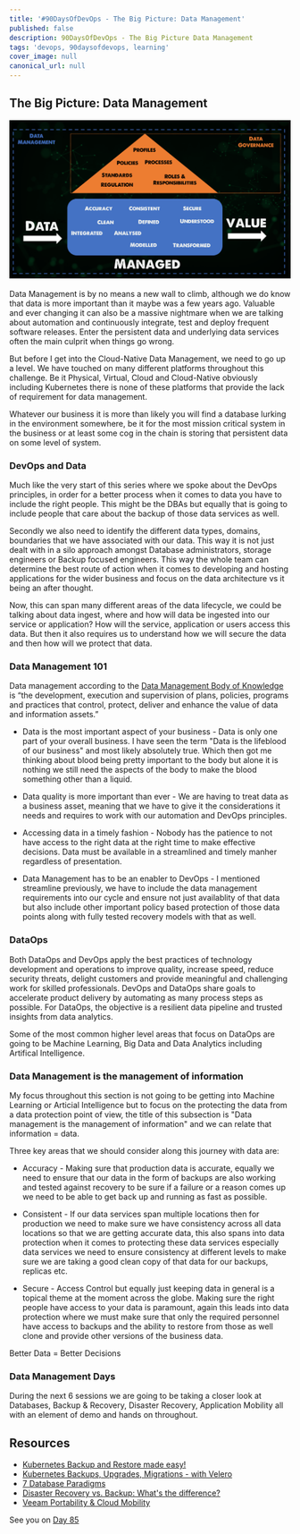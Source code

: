 ```yaml
---
title: '#90DaysOfDevOps - The Big Picture: Data Management'
published: false
description: 90DaysOfDevOps - The Big Picture Data Management
tags: 'devops, 90daysofdevops, learning'
cover_image: null
canonical_url: null
---
```

## The Big Picture: Data Management

![](Images/Day84_Data1.png)

Data Management is by no means a new wall to climb, although we do know that data is more important than it maybe was a few years ago. Valuable and ever changing it can also be a massive nightmare when we are talking about automation and continuously integrate, test and deploy frequent software releases. Enter the persistent data and underlying data services often the main culprit when things go wrong. 

But before I get into the Cloud-Native Data Management, we need to go up a level. We have touched on many different platforms throughout this challenge. Be it Physical, Virtual, Cloud and Cloud-Native obviously including Kubernetes there is none of these platforms that provide the lack of requirement for data management. 

Whatever our business it is more than likely you will find a database lurking in the environment somewhere, be it for the most mission critical system in the business or at least some cog in the chain is storing that persistent data on some level of system. 

### DevOps and Data 

Much like the very start of this series where we spoke about the DevOps principles, in order for a better process when it comes to data you have to include the right people. This might be the DBAs but equally that is going to include people that care about the backup of those data services as well. 

Secondly we also need to identify the different data types, domains, boundaries that we have associated with our data. This way it is not just dealt with in a silo approach amongst Database administrators, storage engineers or Backup focused engineers. This way the whole team can determine the best route of action when it comes to developing and hosting applications for the wider business and focus on the data architecture vs it being an after thought. 

Now, this can span many different areas of the data lifecycle, we could be talking about data ingest, where and how will data be ingested into our service or application? How will the service, application or users access this data. But then it also requires us to understand how we will secure the data and then how will we protect that data. 

### Data Management 101 

Data management according to the [Data Management Body of Knowledge](https://www.dama.org/cpages/body-of-knowledge) is “the development, execution and supervision of plans, policies, programs and practices that control, protect, deliver and enhance the value of data and information assets.” 

- Data is the most important aspect of your business - Data is only one part of your overall business. I have seen the term "Data is the lifeblood of our business" and most likely absolutely true. Which then got me thinking about blood being pretty important to the body but alone it is nothing we still need the aspects of the body to make the blood something other than a liquid. 

- Data quality is more important than ever - We are having to treat data as a business asset, meaning that we have to give it the considerations it needs and requires to work with our automation and DevOps principles. 

- Accessing data in a timely fashion - Nobody has the patience to not have access to the right data at the right time to make effective decisions. Data must be available in a streamlined and timely manher regardless of presentation. 

- Data Management has to be an enabler to DevOps - I mentioned streamline previously, we have to include the data management requirements into our cycle and ensure not just availablity of that data but also include other important policy based protection of those data points along with fully tested recovery models with that as well. 

### DataOps 

Both DataOps and DevOps apply the best practices of technology development and operations to improve quality, increase speed, reduce security threats, delight customers and provide meaningful and challenging work for skilled professionals. DevOps and DataOps share goals to accelerate product delivery by automating as many process steps as possible. For DataOps, the objective is a resilient data pipeline and trusted insights from data analytics. 

Some of the most common higher level areas that focus on DataOps are going to be Machine Learning, Big Data and Data Analytics including Artifical Intelligence. 

### Data Management is the management of information

My focus throughout this section is not going to be getting into Machine Learning or Articial Intelligence but to focus on the protecting the data from a data protection point of view, the title of this subsection is "Data management is the management of information" and we can relate that information = data. 

Three key areas that we should consider along this journey with data are: 

- Accuracy - Making sure that production data is accurate, equally we need to ensure that our data in the form of backups are also working and tested against recovery to be sure if a failure or a reason comes up we need to be able to get back up and running as fast as possible. 
  
- Consistent - If our data services span multiple locations then for production we need to make sure we have consistency across all data locations so that we are getting accurate data, this also spans into data protection when it comes to protecting these data services especially data services we need to ensure consistency at different levels to make sure we are taking a good clean copy of that data for our backups, replicas etc. 

- Secure - Access Control but equally just keeping data in general is a topical theme at the moment across the globe. Making sure the right people have access to your data is paramount, again this leads into data protection where we must make sure that only the required personnel have access to backups and the ability to restore from those as well clone and provide other versions of the business data. 

Better Data = Better Decisions 

### Data Management Days 

During the next 6 sessions we are going to be taking a closer look at Databases, Backup & Recovery, Disaster Recovery, Application Mobility all with an element of demo and hands on throughout. 

## Resources 

- [Kubernetes Backup and Restore made easy!](https://www.youtube.com/watch?v=01qcYSck1c4&t=217s)
- [Kubernetes Backups, Upgrades, Migrations - with Velero](https://www.youtube.com/watch?v=zybLTQER0yY)
- [7 Database Paradigms](https://www.youtube.com/watch?v=W2Z7fbCLSTw&t=520s)
- [Disaster Recovery vs. Backup: What's the difference?](https://www.youtube.com/watch?v=07EHsPuKXc0)
- [Veeam Portability & Cloud Mobility](https://www.youtube.com/watch?v=hDBlTdzE6Us&t=3s)

See you on [Day 85](day85.md)




